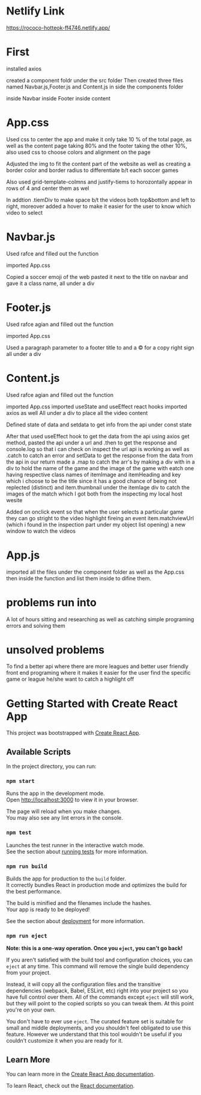 # Netlify Link 

https://rococo-hotteok-ff4746.netlify.app/

# First

installed axios 

created a component foldr under the src folder 
Then created three files named Navbar.js,Footer.js and Content.js in side the components folder

inside Navbar 
inside Footer
inside content 

# App.css

Used css to center the app and make it only take 10 % of the total page, as well as the content page taking 80% and the footer taking the other 10%, also used css to choose colors and alignment on the page

Adjusted the img to fit the content part of the website as well as creating a border color and border radius to differentiate b/t each soccer games 

Also used grid-template-colmns and justify-tiems to horozontally appear in rows of 4 and center them as wel

In addtion .tiemDiv to make space b/t the videos both top&bottom and left to right, moreover added a hover to make it easier for the user to know which video to select



# Navbar.js

Used rafce and filled out the function 

imported App.css

Copied a soccer emoji of the web pasted it next to the title on navbar and gave it a class name, all under a div

# Footer.js

Used rafce agian and filled out the function 

imported App.css

Used a paragraph parameter to a footer title to and a &copy; for a copy right sign all under a div


# Content.js

Used rafce agian and filled out the function 

imported App.css
imported useState and useEffect react hooks 
imported axios as well 
All under a div to place all the video content 

Defined state of data and setdata to get info from the api under const state 

After that used useEffect hook to get the data from the api using axios get method, pasted the api under a url and .then to get the response and console.log so that i can check on inspect the url api is working 
as well as .catch to catch an error  and setData to get the response from the data from the api
in our return made a .map to catch the arr's by making a div with in a div to hold the name of the game and the image of the game with eatch one having respective class names of itemImage and itemHeading and key which i choose to be the title since it has a good chance of being not replected (distinct) and item.thumbnail under the itemIage div to catch the images of the match which I got both from the inspecting my local host wesite

Added on onclick event so that when the user selects a particular game they can go stright to the video highlight fireing an event item.matchviewUrl (which i found in the inspection part under my object list opening) a new window to watch the videos 

# App.js

imported all the files under the component folder as well as the App.css then inside the function and list them inside to difine them.  

# problems run into

A lot of hours sitting and researching as well as catching simple programing errors and solving them

# unsolved problems 

To find a better api where there are more leagues and better user friendly front end programing where it makes it easier for the user find the specific game or league he/she want to catch a highlight off




# Getting Started with Create React App

This project was bootstrapped with [Create React App](https://github.com/facebook/create-react-app).

## Available Scripts

In the project directory, you can run:

### `npm start`

Runs the app in the development mode.\
Open [http://localhost:3000](http://localhost:3000) to view it in your browser.

The page will reload when you make changes.\
You may also see any lint errors in the console.

### `npm test`

Launches the test runner in the interactive watch mode.\
See the section about [running tests](https://facebook.github.io/create-react-app/docs/running-tests) for more information.

### `npm run build`

Builds the app for production to the `build` folder.\
It correctly bundles React in production mode and optimizes the build for the best performance.

The build is minified and the filenames include the hashes.\
Your app is ready to be deployed!

See the section about [deployment](https://facebook.github.io/create-react-app/docs/deployment) for more information.

### `npm run eject`

**Note: this is a one-way operation. Once you `eject`, you can't go back!**

If you aren't satisfied with the build tool and configuration choices, you can `eject` at any time. This command will remove the single build dependency from your project.

Instead, it will copy all the configuration files and the transitive dependencies (webpack, Babel, ESLint, etc) right into your project so you have full control over them. All of the commands except `eject` will still work, but they will point to the copied scripts so you can tweak them. At this point you're on your own.

You don't have to ever use `eject`. The curated feature set is suitable for small and middle deployments, and you shouldn't feel obligated to use this feature. However we understand that this tool wouldn't be useful if you couldn't customize it when you are ready for it.

## Learn More

You can learn more in the [Create React App documentation](https://facebook.github.io/create-react-app/docs/getting-started).

To learn React, check out the [React documentation](https://reactjs.org/).

